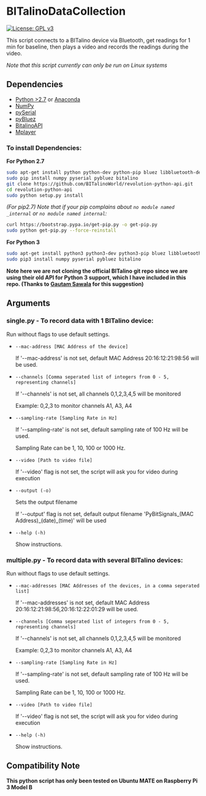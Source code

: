 # BITalinoDataCollection

[![License: GPL v3](https://img.shields.io/badge/License-GPL%20v3-blue.svg)](https://www.gnu.org/licenses/gpl-3.0)

This script connects to a BITalino device via Bluetooth, get readings for 1 min for baseline, then plays a video and records the readings during the video.

*Note that this script currently can only be run on Linux systems*

## Dependencies
* [Python >2.7](https://www.python.org/downloads/) or [Anaconda](https://www.continuum.io/downloads)
* [NumPy](https://pypi.python.org/pypi/numpy)
* [pySerial](https://pypi.python.org/pypi/pyserial)
* [pyBluez](https://pypi.python.org/pypi/PyBluez/)
* [BitalinoAPI](https://github.com/BITalinoWorld/revolution-python-api)
* [Mplayer](http://www.mplayerhq.hu)

### To install Dependencies:

**For Python 2.7**

```sh
sudo apt-get install python python-dev python-pip bluez libbluetooth-dev mplayer ffmpeg
sudo pip install numpy pyserial pybluez bitalino
git clone https://github.com/BITalinoWorld/revolution-python-api.git
cd revolution-python-api
sudo python setup.py install
```
*(For pip2.7) Note that if your pip complains about `no module named _internal` or `no module named internal`:*

```sh
curl https://bootstrap.pypa.io/get-pip.py -o get-pip.py
sudo python get-pip.py --force-reinstall
```

**For Python 3**
```sh
sudo apt-get install python3 python3-dev python3-pip bluez libbluetooth-dev mplayer ffmpeg
sudo pip3 install numpy pyserial pybluez bitalino
```

**Note here we are not cloning the official BITalino git repo since we are using their old API for Python 3 support, which I have included in this repo. (Thanks to [Gautam Sawala](https://github.com/gautamsawala) for this suggestion)**

## Arguments

### single.py - To record data with 1 BITalino device:

Run without flags to use default settings.

* `--mac-address [MAC Address of the device]`

    If '--mac-address' is not set, default MAC Address 20:16:12:21:98:56 will be used.

* `--channels [Comma seperated list of integers from 0 - 5, representing channels]`

    If '--channels' is not set, all channels 0,1,2,3,4,5 will be monitored

    Example: 0,2,3 to monitor channels A1, A3, A4

* `--sampling-rate [Sampling Rate in Hz]`

    If '--sampling-rate' is not set, default sampling rate of 100 Hz will be used.
 
    Sampling Rate can be 1, 10, 100 or 1000 Hz.

* `--video [Path to video file]`

    If '--video' flag is not set, the script will ask you for video during execution
    
* `--output (-o)`

   Sets the output filename
	
   If '--output' flag is not set, default output filename 'PyBitSignals_(MAC Address)\_(date)_(time)' will be used

* `--help (-h)`

    Show instructions.
    
### multiple.py - To record data with several BITalino devices:

Run without flags to use default settings.

* `--mac-addresses [MAC Addresses of the devices, in a comma seperated list]`

    If '--mac-addresses' is not set, default MAC Address 20:16:12:21:98:56,20:16:12:22:01:29 will be used.

* `--channels [Comma seperated list of integers from 0 - 5, representing channels]`

    If '--channels' is not set, all channels 0,1,2,3,4,5 will be monitored

    Example: 0,2,3 to monitor channels A1, A3, A4

* `--sampling-rate [Sampling Rate in Hz]`

    If '--sampling-rate' is not set, default sampling rate of 100 Hz will be used.
 
    Sampling Rate can be 1, 10, 100 or 1000 Hz.

* `--video [Path to video file]`

    If '--video' flag is not set, the script will ask you for video during execution

* `--help (-h)`

    Show instructions.

## Compatibility Note
**This python script has only been tested on Ubuntu MATE on Raspberry Pi 3 Model B**
